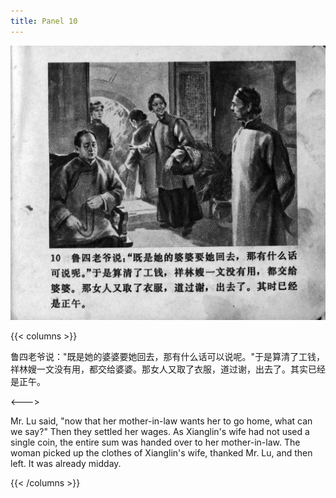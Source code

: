 ```yaml
---
title: Panel 10
---
```


![zhufu panel](./../../../images/zhufu/seifert0772_zf_0015_010.jpg)

{{< columns >}}

鲁四老爷说："既是她的婆婆要她回去，那有什么话可以说呢。"于是算清了工钱，祥林嫂一文没有用，都交给婆婆。那女人又取了衣服，道过谢，出去了。其实已经是正午。

<--->

Mr. Lu said, "now that her mother-in-law wants her to go home, what can we say?" Then they settled her wages. As Xianglin's wife had not used a single coin, the entire sum was handed over to her mother-in-law. The woman picked up the clothes of Xianglin's wife, thanked Mr. Lu, and then left. It was already midday.

{{< /columns >}}